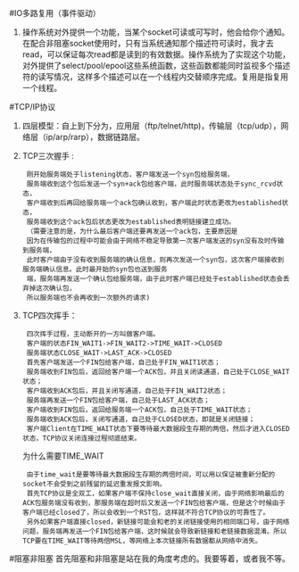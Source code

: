 #IO多路复用（事件驱动）
1. 操作系统对外提供一个功能，当某个socket可读或可写时，他会给你个通知。在配合非阻塞socket使用时，只有当系统通知那个描述符可读时，我才去read，可以保证每次read都是读到的有效数据。操作系统为了实现这个功能，对外提供了select/pool/epool这些系统函数，这些函数都能同时监视多个描述符的读写情况，这样多个描述可以在一个线程内交替顺序完成。复用是指复用一个线程。

#TCP/IP协议
1. 四层模型：自上到下分为，应用层（ftp/telnet/http)，传输层（tcp/udp），网络层（ip/arp/rarp），数据链路层。
2. TCP三次握手 : 
		
		刚开始服务端处于listening状态，客户端发送一个syn包给服务端，
		服务端收到这个包后发送一个syn+ack包给客户端，此时服务端状态处于sync_rcvd状态，
		客户端收到后再回给服务端一个ack包确认收到，客户端此时状态更改为established状态，
		服务端收到这个ack包后状态更改为established表明链接建立成功。
		（需要注意的是，为什么最后客户端还要再发送一个ack包，主要原因是
		因为在传输包的过程中可能会由于网络不稳定导致第一次客户端发送的syn没有及时传输到服务端，
		此时客户端由于没有收到服务端的确认信息，则再次发送一个syn包，这次客户端接收到服务端确认信息。此时最开始的syn包也送到服务
		端，服务端再发送一个确认包给服务端，由于此时客户端已经处于established状态会丢弃掉这次确认包，
		所以服务端也不会再收到一次额外的请求)
3. TCP四次挥手：

		四次挥手过程，主动断开的一方叫做客户端。
		客户端的状态FIN_WAIT1->FIN_WAIT2->TIME_WAIT->CLOSED
		服务端状态CLOSE_WAIT->LAST_ACK->CLOSED
		首先客户端发送一个FIN包给客户端，自己处于FIN_WAIT1状态；
		服务端收到FIN包后，返回给客户端一个ACK包，并且关闭读通道，自己处于CLOSE_WAIT状态；
		客户端收到ACK包后，并且关闭写通道，自己处于FIN_WAIT2状态；
		服务端再发送一个FIN包给客户端，自己处于LAST_ACK状态；
		客户端收到FIN包后，返回给服务端一个ACK包，自己处于TIME_WAIT状态；
		服务端收到ACK包后，关闭写通道，自己处于CLOSED状态，即就是关闭链接；
		客户端Client在TIME_WAIT状态下要等待最大数据段生存期的两倍，然后才进入CLOSED状态，TCP协议关闭连接过程彻底结束。

	为什么需要TIME_WAIT
		
		由于time_wait是要等待最大数据段生存期的两倍时间，可以用以保证被重新分配的socket不会受到之前残留的延迟重发报文影响。
		首先TCP协议是全双工，如果客户端不保持close_wait直接关闭，由于网络影响最后的ACK包服务端没有收到，那服务端在超时后又发送一个FIN包给客户端，但是这个时候由于客户端已经closed了，所以会收到一个RST包，这样就不符合TCP协议的可靠性了。
		另外如果客户端直接closed，新链接可能会和老的关闭链接使用的相同端口号，由于网络问题，服务端再发送一个FIN包给客户端，这时候就会导致新链接和老链接数据混淆。所以TCP要在TIME_WAIT等待两倍MSL，等网络上本次链接所有数据都从网络中消失。

		
		
#阻塞非阻塞
	首先阻塞和非阻塞是站在我的角度考虑的。我要等着，或者我不等。
		
		